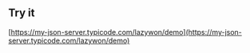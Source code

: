 ## Try it

[https://my-json-server.typicode.com/lazywon/demo](https://my-json-server.typicode.com/lazywon/demo)
